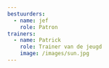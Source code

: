 ```yaml
---
bestuurders:
  - name: jef
    role: Patron
trainers:
  - name: Patrick
    role: Trainer van de jeugd
    image: /images/sun.jpg
---
```

